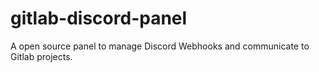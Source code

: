 # gitlab-discord-panel
A open source panel to manage Discord Webhooks and communicate to Gitlab projects.
